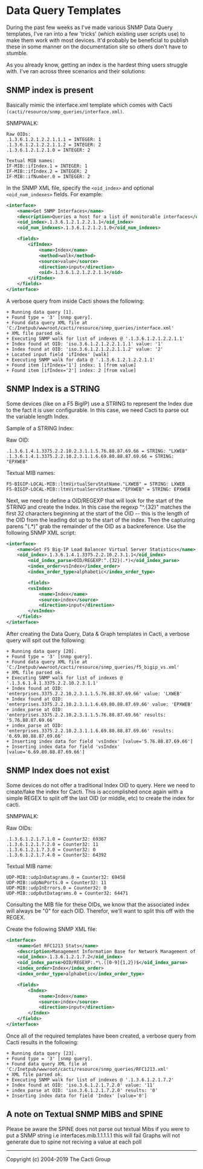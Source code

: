 # Data Query Templates

During the past few weeks as I've made various SNMP Data Query templates, I've
ran into a few 'tricks' (which existing user scripts use) to make them work
with most devices. It'd probably be beneficial to publish these in some manner
on the documentation site so others don't have to stumble.

As you already know, getting an index is the hardest thing users struggle with.
I've ran across three scenarios and their solutions:

## SNMP index is present

Basically mimic the interface.xml template which comes with Cacti
`(cacti/resource/snmp_queries/interface.xml)`.

SNMPWALK:

```console
Raw OIDs:
.1.3.6.1.2.1.2.2.1.1.1 = INTEGER: 1
.1.3.6.1.2.1.2.2.1.1.2 = INTEGER: 2
.1.3.6.1.2.1.2.1.0 = INTEGER: 2
```

```console
Textual MIB names:
IF-MIB::ifIndex.1 = INTEGER: 1
IF-MIB::ifIndex.2 = INTEGER: 2
IF-MIB::ifNumber.0 = INTEGER: 2
```

In the SNMP XML file, specify the `<oid_index>` and optional
`<oid_num_indexes>` fields. For example:

```XML
<interface>
    <name>Get SNMP Interfaces</name>
    <description>Queries a host for a list of monitorable interfaces</description>
    <oid_index>.1.3.6.1.2.1.2.2.1.1</oid_index>
    <oid_num_indexes>.1.3.6.1.2.1.2.1.0</oid_num_indexes>

    <fields>
        <ifIndex>
            <name>Index</name>
            <method>walk</method>
            <source>value</source>
            <direction>input</direction>
            <oid>.1.3.6.1.2.1.2.2.1.1</oid>
        </ifIndex>
    </fields>
</interface>
```

A verbose query from inside Cacti shows the following:

```shell
+ Running data query [1].
+ Found type = '3' [snmp query].
+ Found data query XML file at 'C:/Inetpub/wwwroot/cacti/resource/snmp_queries/interface.xml'
+ XML file parsed ok.
+ Executing SNMP walk for list of indexes @ '.1.3.6.1.2.1.2.2.1.1'
+ Index found at OID: 'iso.3.6.1.2.1.2.2.1.1.1' value: '1'
+ Index found at OID: 'iso.3.6.1.2.1.2.2.1.1.2' value: '2'
+ Located input field 'ifIndex' [walk]
+ Executing SNMP walk for data @ '.1.3.6.1.2.1.2.2.1.1'
+ Found item [ifIndex='1'] index: 1 [from value]
+ Found item [ifIndex='2'] index: 2 [from value]
```

## SNMP Index is a STRING

Some devices (like on a F5 BigIP) use a STRING to represent the Index due to
the fact it is user configurable. In this case, we need Cacti to parse out the
variable length Index.

Sample of a STRING Index:

Raw OID:

```console
.1.3.6.1.4.1.3375.2.2.10.2.3.1.1.5.76.88.87.69.66 = STRING: "LXWEB"
.1.3.6.1.4.1.3375.2.2.10.2.3.1.1.6.69.80.88.87.69.66 = STRING: "EPXWEB"
```

Textual MIB names:

```console
F5-BIGIP-LOCAL-MIB::ltmVirtualServStatName."LXWEB" = STRING: LXWEB
F5-BIGIP-LOCAL-MIB::ltmVirtualServStatName."EPXWEB" = STRING: EPXWEB
```

Next, we need to define a OID/REGEXP that will look for the start of the STRING
and create the Index.  In this case the regexp "^.{32}" matches the first 32
characters beginning at the start of the OID -- this is the length of the OID
from the leading dot up to the start of the index. Then the capturing parens
"(.*)" grab the remainder of the OID as a backreference. Use the following SNMP
XML script:

```XML
<interface>
    <name>Get F5 Big-IP Load Balancer Virtual Server Statistics</name>
    <oid_index>.1.3.6.1.4.1.3375.2.2.10.2.3.1.1</oid_index>
        <oid_index_parse>OID/REGEXP:^.{32}(.*)</oid_index_parse>
        <index_order>vsIndex</index_order>
        <index_order_type>alphabetic</index_order_type>

        <fields>
        <vsIndex>
            <name>Index</name>
            <source>index</source>
            <direction>input</direction>
        </vsIndex>
    </fields>
</interface>
```

After creating the Data Query, Data & Graph templates in Cacti, a verbose query
will spit out the following:

```shell
+ Running data query [20].
+ Found type = '3' [snmp query].
+ Found data query XML file at 'C:/Inetpub/wwwroot/cacti/resource/snmp_queries/f5_bigip_vs.xml'
+ XML file parsed ok.
+ Executing SNMP walk for list of indexes @ '.1.3.6.1.4.1.3375.2.2.10.2.3.1.1'
+ Index found at OID: 'enterprises.3375.2.2.10.2.3.1.1.5.76.88.87.69.66' value: 'LXWEB'
+ Index found at OID: 'enterprises.3375.2.2.10.2.3.1.1.6.69.80.88.87.69.66' value: 'EPXWEB'
+ index_parse at OID: 'enterprises.3375.2.2.10.2.3.1.1.5.76.88.87.69.66' results: '5.76.88.87.69.66'
+ index_parse at OID: 'enterprises.3375.2.2.10.2.3.1.1.6.69.80.88.87.69.66' results: '6.69.80.88.87.69.66'
+ Inserting index data for field 'vsIndex' [value='5.76.88.87.69.66']
+ Inserting index data for field 'vsIndex' [value='6.69.80.88.87.69.66']
```

## SNMP Index does not exist

Some devices do not offer a traditional Index OID to query. Here we need to
create/fake the index for Cacti. This is accomplished once again with a simple
REGEX to split off the last OID (or middle, etc) to create the index for cacti.

SNMPWALK:

Raw OIDs:

```console
.1.3.6.1.2.1.7.1.0 = Counter32: 69367
.1.3.6.1.2.1.7.2.0 = Counter32: 11
.1.3.6.1.2.1.7.3.0 = Counter32: 0
.1.3.6.1.2.1.7.4.0 = Counter32: 64392
```

Textual MIB name:

```console
UDP-MIB::udpInDatagrams.0 = Counter32: 69458
UDP-MIB::udpNoPorts.0 = Counter32: 11
UDP-MIB::udpInErrors.0 = Counter32: 0
UDP-MIB::udpOutDatagrams.0 = Counter32: 64471
```

Consulting the MIB file for these OIDs, we know that the associated index will
always be "0" for each OID.  Therefor, we'll want to split this off with the
REGEX.

Create the following SNMP XML file:

```XML
<interface>
    <name>Get RFC1213 Stats</name>
    <description>Management Information Base for Network Management of TCP/IP-based internets</description>
    <oid_index>.1.3.6.1.2.1.7.2</oid_index>
    <oid_index_parse>OID/REGEXP:.*\.([0-9]{1,2})$</oid_index_parse>
    <index_order>Index</index_order>
    <index_order_type>alphabetic</index_order_type>

    <fields>
        <Index>
            <name>Index</name>
            <source>index</source>
            <direction>input</direction>
        </Index>
    </fields>
</interface>
```

Once all of the required templates have been created, a verbose query from
Cacti results in the following:

```shell
+ Running data query [23].
+ Found type = '3' [snmp query].
+ Found data query XML file at 'C:/Inetpub/wwwroot/cacti/resource/snmp_queries/RFC1213.xml'
+ XML file parsed ok.
+ Executing SNMP walk for list of indexes @ '.1.3.6.1.2.1.7.2'
+ Index found at OID: 'iso.3.6.1.2.1.7.2.0' value: '11'
+ index_parse at OID: 'iso.3.6.1.2.1.7.2.0' results: '0'
+ Inserting index data for field 'Index' [value='0']
```

## A note on Textual SNMP MIBS and SPINE

Please be aware the SPINE does not parse out textual Mibs if you were to put a SNMP string 
i.e interfaces.mib.1.1.1.1.1 this will fail
Graphs will not generate due to spine not reciving a value at each poll

---
Copyright (c) 2004-2019 The Cacti Group
